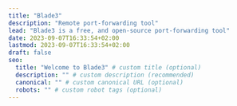 ```yaml
---
title: "Blade3"
description: "Remote port-forwarding tool"
lead: "Blade3 is a free, and open-source port-forwarding tool"
date: 2023-09-07T16:33:54+02:00
lastmod: 2023-09-07T16:33:54+02:00
draft: false
seo:
  title: "Welcome to Blade3" # custom title (optional)
  description: "" # custom description (recommended)
  canonical: "" # custom canonical URL (optional)
  robots: "" # custom robot tags (optional)
---
```

